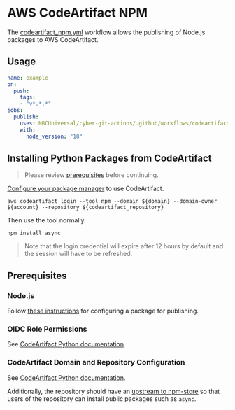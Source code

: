 # AWS CodeArtifact NPM

The [codeartifact_npm.yml](/.github/workflows/codeartifact_npm.yml) workflow allows the publishing of Node.js packages to AWS CodeArtifact.

## Usage

```yml
name: example
on:
  push:
    tags:
    - "v*.*.*"
jobs:
  publish:
    uses: NBCUniversal/cyber-git-actions/.github/workflows/codeartifact_npm.yml@main
    with:
      node_version: "18"
```

## Installing Python Packages from CodeArtifact

> Please review [prerequisites](#prerequisites) before continuing.

[Configure your package manager](https://docs.aws.amazon.com/codeartifact/latest/ug/npm-auth.html#configure-npm-login-command) to use CodeArtifact.

```
aws codeartifact login --tool npm --domain ${domain} --domain-owner ${account} --repository ${codeartifact_repository}
```

Then use the tool normally.

```
npm install async
```

> Note that the login credential will expire after 12 hours by default and the session will have to be refreshed.

## Prerequisites

### Node.js

Follow [these instructions](https://docs.npmjs.com/creating-node-js-modules) for configuring a package for publishing.

### OIDC Role Permissions

See [CodeArtifact Python documentation](./codeartifact_python.md#oidc-role-permissions).

### CodeArtifact Domain and Repository Configuration

See [CodeArtifact Python documentation](./codeartifact_python.md#codeartifact-domain-and-repository-configuration).

Additionally, the repository should have an [upstream to npm-store](https://docs.aws.amazon.com/codeartifact/latest/ug/repos-upstream.html) so that users of the repository can install public packages such as `async`.
